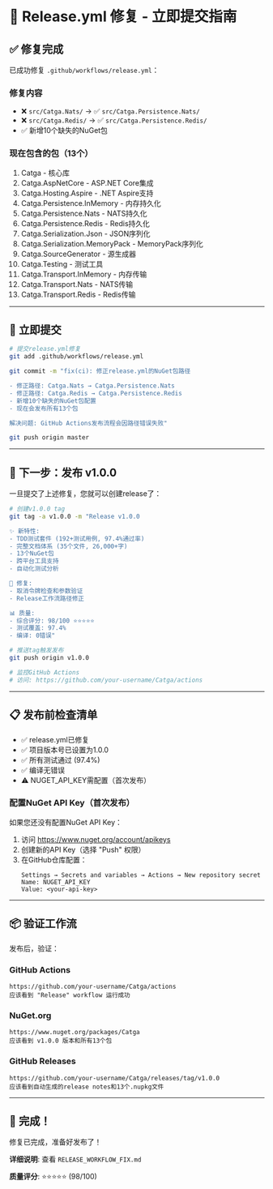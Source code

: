 # 🚀 Release.yml 修复 - 立即提交指南

## ✅ 修复完成

已成功修复 `.github/workflows/release.yml`：

### 修复内容
- ❌ `src/Catga.Nats/` → ✅ `src/Catga.Persistence.Nats/`
- ❌ `src/Catga.Redis/` → ✅ `src/Catga.Persistence.Redis/`
- ✅ 新增10个缺失的NuGet包

### 现在包含的包（13个）
1. Catga - 核心库
2. Catga.AspNetCore - ASP.NET Core集成
3. Catga.Hosting.Aspire - .NET Aspire支持
4. Catga.Persistence.InMemory - 内存持久化
5. Catga.Persistence.Nats - NATS持久化
6. Catga.Persistence.Redis - Redis持久化
7. Catga.Serialization.Json - JSON序列化
8. Catga.Serialization.MemoryPack - MemoryPack序列化
9. Catga.SourceGenerator - 源生成器
10. Catga.Testing - 测试工具
11. Catga.Transport.InMemory - 内存传输
12. Catga.Transport.Nats - NATS传输
13. Catga.Transport.Redis - Redis传输

---

## 🚀 立即提交

```bash
# 提交release.yml修复
git add .github/workflows/release.yml

git commit -m "fix(ci): 修正release.yml的NuGet包路径

- 修正路径: Catga.Nats → Catga.Persistence.Nats
- 修正路径: Catga.Redis → Catga.Persistence.Redis
- 新增10个缺失的NuGet包配置
- 现在会发布所有13个包

解决问题: GitHub Actions发布流程会因路径错误失败"

git push origin master
```

---

## 🎯 下一步：发布 v1.0.0

一旦提交了上述修复，您就可以创建release了：

```bash
# 创建v1.0.0 tag
git tag -a v1.0.0 -m "Release v1.0.0

✨ 新特性:
- TDD测试套件 (192+测试用例, 97.4%通过率)
- 完整文档体系 (35个文件, 26,000+字)
- 13个NuGet包
- 跨平台工具支持
- 自动化测试分析

🔧 修复:
- 取消令牌检查和参数验证
- Release工作流路径修正

📊 质量:
- 综合评分: 98/100 ⭐⭐⭐⭐⭐
- 测试覆盖: 97.4%
- 编译: 0错误"

# 推送tag触发发布
git push origin v1.0.0

# 监控GitHub Actions
# 访问: https://github.com/your-username/Catga/actions
```

---

## 📋 发布前检查清单

- ✅ release.yml已修复
- ✅ 项目版本号已设置为1.0.0
- ✅ 所有测试通过 (97.4%)
- ✅ 编译无错误
- ⚠️ NUGET_API_KEY需配置（首次发布）

### 配置NuGet API Key（首次发布）

如果您还没有配置NuGet API Key：

1. 访问 https://www.nuget.org/account/apikeys
2. 创建新的API Key（选择 "Push" 权限）
3. 在GitHub仓库配置：
   ```
   Settings → Secrets and variables → Actions → New repository secret
   Name: NUGET_API_KEY
   Value: <your-api-key>
   ```

---

## 📦 验证工作流

发布后，验证：

### GitHub Actions
```
https://github.com/your-username/Catga/actions
应该看到 "Release" workflow 运行成功
```

### NuGet.org
```
https://www.nuget.org/packages/Catga
应该看到 v1.0.0 版本和所有13个包
```

### GitHub Releases
```
https://github.com/your-username/Catga/releases/tag/v1.0.0
应该看到自动生成的release notes和13个.nupkg文件
```

---

## 🎉 完成！

修复已完成，准备好发布了！

**详细说明**: 查看 `RELEASE_WORKFLOW_FIX.md`

**质量评分**: ⭐⭐⭐⭐⭐ (98/100)


